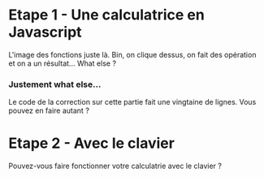 # Etape 1 - Une calculatrice en Javascript  
L'image des fonctions juste là. Bin, on clique dessus, on fait des opération et on a un résultat... What else ?  
  
### Justement what else...  
Le code de la correction sur cette partie fait une vingtaine de lignes. Vous pouvez en faire autant ?  
  
# Etape 2 - Avec le clavier  
Pouvez-vous faire fonctionner votre calculatrie avec le clavier ?  